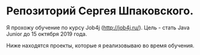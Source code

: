 ﻿# Репозиторий Сергея Шпаковского.
Я прохожу обучение по курсу Job4j (http://job4j.ru/). Цель - стать Java Junior до 15 октября 2019 года.

Ниже находятся проекты, которые я реализовываю во время обучения.
